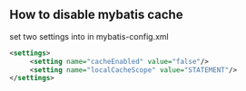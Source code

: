 ## How to disable mybatis cache
set two settings into <settings> in mybatis-config.xml
```xml
<settings>
     <setting name="cacheEnabled" value="false"/>
     <setting name="localCacheScope" value="STATEMENT"/>
</settings>
```
